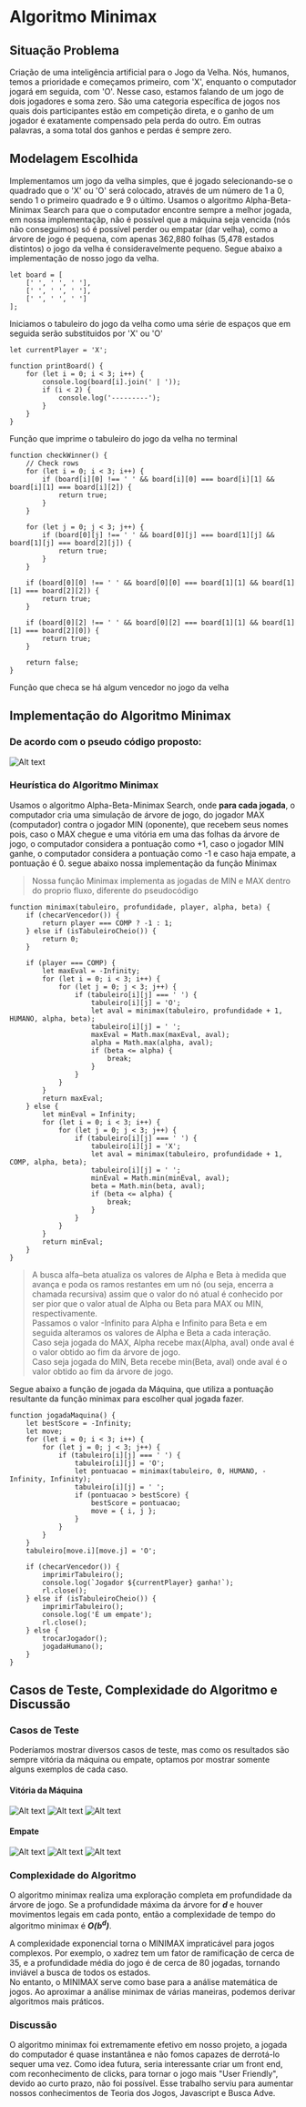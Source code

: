 # Algoritmo Minimax 
## Situação Problema
Criação de uma inteligência artificial para o Jogo da Velha. Nós, humanos, temos a prioridade e começamos primeiro, com 'X', enquanto o computador jogará em seguida, com 'O'. Nesse caso, estamos falando de um jogo de dois jogadores e soma zero. São uma categoria específica de jogos nos quais dois participantes estão em competição direta, e o ganho de um jogador é exatamente compensado pela perda do outro. Em outras palavras, a soma total dos ganhos e perdas é sempre zero. 

## Modelagem Escolhida
Implementamos um jogo da velha simples, que é jogado selecionando-se o quadrado que o 'X' ou 'O' será colocado, através de um número de 1 a 0, sendo 1 o primeiro quadrado e 9 o último. 
Usamos o algoritmo Alpha-Beta-Minimax Search para que o computador encontre sempre a melhor jogada, em nossa implementaçãp, não é possível que a máquina seja vencida (nós não conseguimos) só é possível perder ou empatar (dar velha), como a árvore de jogo é pequena, com apenas 362,880 folhas (5,478 estados distintos) o jogo da velha é consideravelmente pequeno.
Segue abaixo a implementação de nosso jogo da velha.

~~~
let board = [
    [' ', ' ', ' '],
    [' ', ' ', ' '],
    [' ', ' ', ' ']
];
~~~
Iniciamos o tabuleiro do jogo da velha como uma série de espaços 
que em seguida serão substituidos por 'X' ou 'O'
~~~
let currentPlayer = 'X';

function printBoard() {
    for (let i = 0; i < 3; i++) {
        console.log(board[i].join(' | '));
        if (i < 2) {
            console.log('---------');
        }
    }
}
~~~
Função que imprime o tabuleiro do jogo da velha no terminal
~~~
function checkWinner() {
    // Check rows
    for (let i = 0; i < 3; i++) {
        if (board[i][0] !== ' ' && board[i][0] === board[i][1] && board[i][1] === board[i][2]) {
            return true;
        }
    }

    for (let j = 0; j < 3; j++) {
        if (board[0][j] !== ' ' && board[0][j] === board[1][j] && board[1][j] === board[2][j]) {
            return true;
        }
    }

    if (board[0][0] !== ' ' && board[0][0] === board[1][1] && board[1][1] === board[2][2]) {
        return true;
    }

    if (board[0][2] !== ' ' && board[0][2] === board[1][1] && board[1][1] === board[2][0]) {
        return true;
    }

    return false;
}
~~~
Função que checa se há algum vencedor no jogo da velha


## Implementação do Algoritmo Minimax
### De acordo com o pseudo código proposto:
![Alt text](image.png)

### Heurística do Algoritmo Minimax
Usamos o algoritmo Alpha-Beta-Minimax Search, onde **para cada jogada**, o computador cria uma simulação de árvore de jogo, do jogador MAX (computador) contra o jogador MIN (oponente), que recebem seus nomes pois, caso o MAX chegue e uma vitória em uma das folhas da árvore de jogo, o computador considera a pontuação como +1, caso o jogador MIN ganhe, o computador considera a pontuação como -1 e caso haja empate, a pontuação é 0. segue abaixo nossa implementação da função Minimax

>Nossa função Minimax implementa as jogadas de MIN e MAX dentro do proprio fluxo, diferente do pseudocódigo
~~~
function minimax(tabuleiro, profundidade, player, alpha, beta) {
    if (checarVencedor()) {
        return player === COMP ? -1 : 1;
    } else if (isTabuleiroCheio()) {
        return 0;
    }

    if (player === COMP) {
        let maxEval = -Infinity;
        for (let i = 0; i < 3; i++) {
            for (let j = 0; j < 3; j++) {
                if (tabuleiro[i][j] === ' ') {
                    tabuleiro[i][j] = 'O';
                    let aval = minimax(tabuleiro, profundidade + 1, HUMANO, alpha, beta);
                    tabuleiro[i][j] = ' ';
                    maxEval = Math.max(maxEval, aval);
                    alpha = Math.max(alpha, aval);
                    if (beta <= alpha) {
                        break;
                    }
                }
            }
        }
        return maxEval;
    } else {
        let minEval = Infinity;
        for (let i = 0; i < 3; i++) {
            for (let j = 0; j < 3; j++) {
                if (tabuleiro[i][j] === ' ') {
                    tabuleiro[i][j] = 'X';
                    let aval = minimax(tabuleiro, profundidade + 1, COMP, alpha, beta);
                    tabuleiro[i][j] = ' ';
                    minEval = Math.min(minEval, aval);
                    beta = Math.min(beta, aval);
                    if (beta <= alpha) {
                        break;
                    }
                }
            }
        }
        return minEval;
    }
}
~~~
>A busca alfa–beta atualiza os valores de Alpha e Beta à medida que avança e poda os ramos restantes em um nó (ou seja, encerra a chamada recursiva) assim que o valor do nó atual é conhecido por ser pior que o valor atual de Alpha ou Beta para MAX ou MIN, respectivamente.<br>
>Passamos o valor -Infinito para Alpha e Infinito para Beta e em seguida alteramos os valores de Alpha e Beta a cada interação.<br>
>Caso seja jogada do MAX, Alpha recebe max(Alpha, aval) onde aval é o valor obtido ao fim da árvore de jogo.<br>
>Caso seja jogada do MIN, Beta recebe min(Beta, aval) onde aval é o valor obtido ao fim da árvore de jogo.

Segue abaixo a função de jogada da Máquina, que utiliza a pontuação resultante da função minimax para escolher qual jogada fazer.
~~~
function jogadaMaquina() {
    let bestScore = -Infinity;
    let move;
    for (let i = 0; i < 3; i++) {
        for (let j = 0; j < 3; j++) {
            if (tabuleiro[i][j] === ' ') {
                tabuleiro[i][j] = 'O';
                let pontuacao = minimax(tabuleiro, 0, HUMANO, -Infinity, Infinity);
                tabuleiro[i][j] = ' ';
                if (pontuacao > bestScore) {
                    bestScore = pontuacao;
                    move = { i, j };
                }
            }
        }
    }
    tabuleiro[move.i][move.j] = 'O';

    if (checarVencedor()) {
        imprimirTabuleiro();
        console.log(`Jogador ${currentPlayer} ganha!`);
        rl.close();
    } else if (isTabuleiroCheio()) {
        imprimirTabuleiro();
        console.log('É um empate');
        rl.close();
    } else {
        trocarJogador();
        jogadaHumano();
    }
}
~~~

## Casos de Teste, Complexidade do Algoritmo e Discussão
### Casos de Teste
Poderíamos mostrar diversos casos de teste, mas como os resultados são sempre vitória da máquina ou empate, optamos por mostrar somente alguns exemplos de cada caso.
#### Vitória da Máquina
![Alt text](Caso-teste-3.png)
![Alt text](Caso-teste-2.png) 
![Alt text](Caso-teste-1.png)
#### Empate
![Alt text](Caso-teste-4.png)
![Alt text](Caso-teste-5.png)
![Alt text](Caso-teste-6.png)

### Complexidade do Algoritmo
O algoritmo minimax realiza uma exploração completa em profundidade da árvore de jogo. Se a profundidade máxima da árvore for 
**<i>d</i>** e houver movimentos legais em cada ponto, então a complexidade de tempo do algoritmo minimax é **<i>O(b<sup>d</sup>)</i>**.

A complexidade exponencial torna o MINIMAX impraticável para jogos complexos. Por exemplo, o xadrez tem um fator de ramificação de cerca de 35, e a profundidade média do jogo é de cerca de 80 jogadas, tornando inviável a busca de todos os estados.<br>
No entanto, o MINIMAX serve como base para a análise matemática de jogos. Ao aproximar a análise minimax de várias maneiras, podemos derivar algoritmos mais práticos.


### Discussão
O algoritmo minimax foi extremamente efetivo em nosso projeto, a jogada do computador é quase instantânea e não fomos capazes de derrotá-lo sequer uma vez.
Como idea futura, seria interessante criar um front end, com reconhecimento de clicks, para tornar o jogo mais "User Friendly", devido ao curto prazo, não foi possível.
Esse trabalho serviu para aumentar nossos conhecimentos de Teoria dos Jogos, Javascript e Busca Adve.